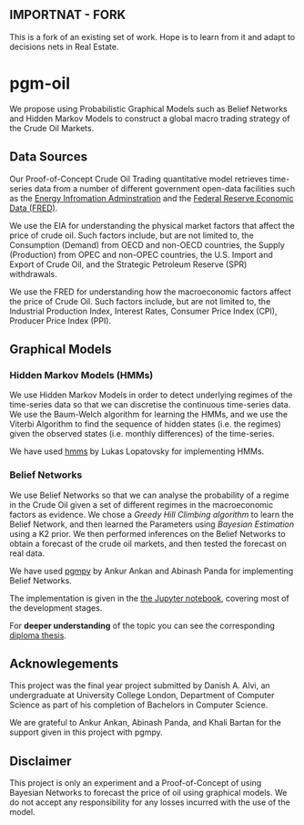 ## IMPORTNAT - FORK
This is a fork of an existing set of work. Hope is to learn from it and adapt to decisions nets in Real Estate.

# pgm-oil

We propose using Probabilistic Graphical Models such as Belief Networks and Hidden Markov Models to construct a global macro trading strategy of the Crude Oil Markets.

## Data Sources

Our Proof-of-Concept Crude Oil Trading quantitative model retrieves time-series data from a number of different government open-data facilities such as the [Energy Infromation Adminstration](https://www.eia.gov/) and the [Federal Reserve Economic Data (FRED)](https://fred.stlouisfed.org/).

We use the EIA for understanding the physical market factors that affect the price of crude oil. Such factors include, but are not limited to, the Consumption (Demand) from OECD and non-OECD countries, the Supply (Production) from OPEC and non-OPEC countries, the U.S. Import and Export of Crude Oil, and the Strategic Petroleum Reserve (SPR) withdrawals.

We use the FRED for understanding how the macroeconomic factors affect the price of Crude Oil. Such factors include, but are not limited to, the Industrial Production Index, Interest Rates, Consumer Price Index (CPI), Producer Price Index (PPI).

## Graphical Models

### Hidden Markov Models (HMMs)

We use Hidden Markov Models in order to detect underlying regimes of the time-series data so that we can discretise the continuous time-series data. We use the Baum-Welch algorithm for learning the HMMs, and we use the Viterbi Algorithm to find the sequence of hidden states (i.e. the regimes) given the observed states (i.e. monthly differences) of the time-series.

We have used [hmms](https://github.com/lopatovsky/HMMs) by Lukas Lopatovsky for implementing HMMs.

### Belief Networks

We use Belief Networks so that we can analyse the probability of a regime in the Crude Oil given a set of different regimes in the macroeconomic factors as evidence. We chose a *Greedy Hill Climbing algorithm* to learn the Belief Network, and then learned the Parameters using *Bayesian Estimation* using a K2 prior. We then performed inferences on the Belief Networks to obtain a forecast of the crude oil markets, and then tested the forecast on real data.

We have used [pgmpy](https://github.com/pgmpy) by Ankur Ankan and Abinash Panda for implementing Belief Networks.

The implementation is given in the [the Jupyter notebook](https://github.com/DanishAmjadAlvi/pgm-oil/blob/master/notebook/Implementation.ipynb), covering most of the development stages.

For **deeper understanding** of the topic you can see the corresponding [diploma thesis](https://github.com/danalvi/pgm-oil/blob/master/report/thesis.pdf).

## Acknowlegements

This project was the final year project submitted by Danish A. Alvi, an undergraduate at University College London, Department of Computer Science as part of his completion of Bachelors in Computer Science.

We are grateful to Ankur Ankan, Abinash Panda, and Khali Bartan for the support given in this project with pgmpy.

## Disclaimer

This project is only an experiment and a Proof-of-Concept of using Bayesian Networks to forecast the price of oil using graphical models. We do not accept any responsibility for any losses incurred with the use of the model.
